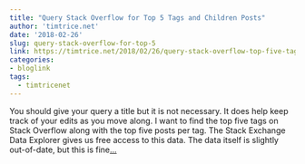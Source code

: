 ```yaml
---
title: "Query Stack Overflow for Top 5 Tags and Children Posts"
author: 'timtrice.net'
date: '2018-02-26'
slug: query-stack-overflow-for-top-5
link: https://timtrice.net/2018/02/26/query-stack-overflow-top-five-tags-top-five-posts-within-each-tag/
categories:
- bloglink
tags:
  - timtricenet
---
```


You should give your query a title but it is not necessary. It does help keep track of your edits as you move along. I want to find the top five tags on Stack Overflow along with the top five posts per tag. The Stack Exchange Data Explorer gives us free access to this data. The data itself is slightly out-of-date, but this is fine[... <i class="fas fa-external-link-alt"></i>](https://timtrice.net/2018/02/26/query-stack-overflow-top-five-tags-top-five-posts-within-each-tag/)

